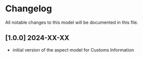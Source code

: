 # Changelog

All notable changes to this model will be documented in this file.

## [1.0.0] 2024-XX-XX

- initial version of the aspect model for Customs Information
